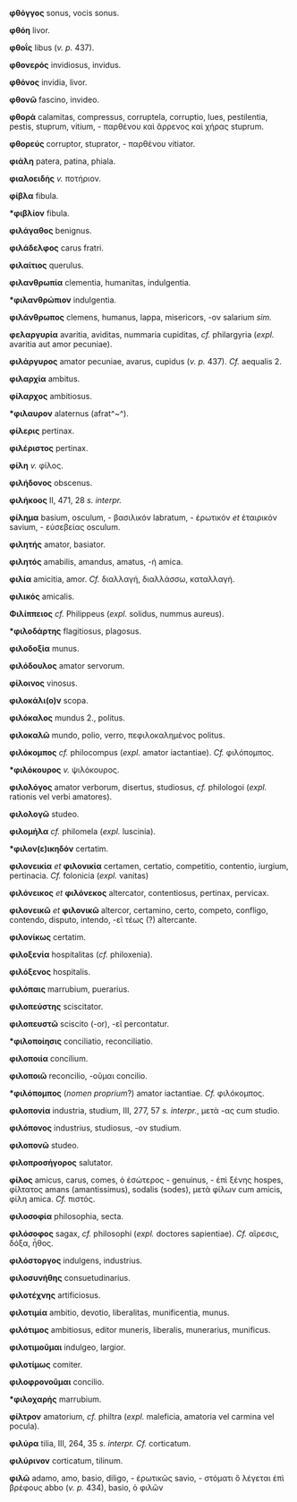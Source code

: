 **φθόγγος** sonus, vocis sonus.

**φθόη** livor.

**φθοΐς** libus (*v. p.* 437).

**φθονερός** invidiosus, invidus.

**φθόνος** invidia, livor.

**φθονῶ** fascino, invideo.

**φθορά** calamitas, compressus, corruptela, corruptio, lues,
pestilentia, pestis, stuprum, vitium, - παρθένου καὶ ἄρρενος καὶ χήρας
stuprum.

**φθορεύς** corruptor, stuprator, - παρθένου vitiator.

**φιάλη** patera, patina, phiala.

**φιαλοειδἡς** *v.* ποτήριον.

**φίβλα** fibula.

**\*φιβλίον** fibula.

**φιλάγαθος** benignus.

**φιλάδελφος** carus fratri.

**φιλαίτιος** querulus.

**φιλανθρωπία** clementia, humanitas, indulgentia.

**\*φιλανθρώπιον** indulgentia.

**φιλάνθρωπος** clemens, humanus, lappa, misericors, -ον salarium *sim.*

**φελαργυρία** avaritia, aviditas, nummaria cupiditas, *cf.* philargyria
(*expl.* avaritia aut amor pecuniae).

**φιλάργυρος** amator pecuniae, avarus, cupidus (*v. p.* 437). *Cf.*
aequalis 2.

**φιλαρχία** ambitus.

**φίλαρχος** ambitiosus.

**\*φιλαυρον** alaternus (afrat^\~^).

**φίλερις** pertinax.

**φιλέριστος** pertinax.

**φίλη** *v.* φίλος.

**φιλήδονος** obscenus.

**φιλήκοος** II, 471, 28 *s. interpr.*

**φίλημα** basium, osculum, - βασιλικόν labratum, - ἐρωτικόν *et*
ἑταιρικόν savium, - εὐσεβείας osculum.

**φιλητής** amator, basiator.

**φιλητός** amabilis, amandus, amatus, -ή amica.

**φιλία** amicitia, amor. *Cf.* διαλλαγή, διαλλάσσω, καταλλαγή.

**φιλικός** amicalis.

**Φιλίππειος** *cf.* Philippeus (*expl.* solidus, nummus aureus).

**\*φιλοδάρτης** flagitiosus, plagosus.

**φιλοδοξία** munus.

**φιλόδουλος** amator servorum.

**φίλοινος** vinosus.

**φιλοκάλι(ο)ν** scopa.

**φιλόκαλος** mundus 2., politus.

**φιλοκαλῶ** mundo, polio, verro, πεφιλοκαλημένος politus.

**φιλόκομπος** *cf.* philocompus (*expl.* amator iactantiae). *Cf.*
φιλόπομπος.

**\*φιλόκουρος** *v.* ψιλόκουρος.

**φιλολόγος** amator verborum, disertus, studiosus, *cf.* philologoi
(*expl.* rationis vel verbi amatores).

**φιλολογῶ** studeo.

**φιλομήλα** *cf.* philomela (*expl.* luscinia).

**\*φιλον(ε)ικηδόν** certatim.

**φιλονεικία** *et* **φιλονικία** certamen, certatio, competitio,
contentio, iurgium, pertinacia. *Cf.* folonicia (*expl.* vanitas)

**φιλόνεικος** *et* **φιλόνεκος** altercator, contentiosus, pertinax,
pervicax.

**φιλονεικῶ** *et* **φιλονικῶ** altercor, certamino, certo, competo,
confligo, contendo, disputo, intendo, -εῖ τέως (?) altercante.

**φιλονίκως** certatim.

**φιλοξενία** hospitalitas (*cf.* philoxenia).

**φιλόξενος** hospitalis.

**φιλόπαις** marrubium, puerarius.

**φιλοπεύστης** sciscitator.

**φιλοπευστῶ** sciscito (-or), -εῖ percontatur.

**\*φιλοποίησις** conciliatio, reconciliatio.

**φιλοποιία** concilium.

**φιλοποιῶ** reconcilio, -οῦμαι concilio.

**\*φιλόπομπος** (*nomen proprium*?) amator iactantiae. *Cf.*
φιλόκομπος.

**φιλοπονία** industria, studium, III, 277, 57 *s. interpr.*, μετὰ -ας
cum studio.

**φιλόπονος** industrius, studiosus, -ον studium.

**φιλοπονῶ** studeo.

**φιλοπροσήγορος** salutator.

**φίλος** amicus, carus, comes, ὁ ἐσώτερος - genuinus, - ἐπὶ ξένης
hospes, φίλτατος amans (amantissimus), sodalis (sodes), μετὰ φίλων cum
amicis, φίλη amica. *Cf.* πιστός.

**φιλοσοφία** philosophia, secta.

**φιλόσοφος** sagax, *cf.* philosophi (*expl.* doctores sapientiae).
*Cf.* αἵρεσις, δόξα, ἧθος.

**φιλόστοργος** indulgens, industrius.

**φιλοσυνήθης** consuetudinarius.

**φιλοτέχνης** artificiosus.

**φιλοτιμία** ambitio, devotio, liberalitas, munificentia, munus.

**φιλότιμος** ambitiosus, editor muneris, liberalis, munerarius,
munificus.

**φιλοτιμοῦμαι** indulgeo, largior.

**φιλοτίμως** comiter.

**φιλοφρονοῦμαι** concilio.

**\*φιλοχαρής** marrubium.

**φίλτρον** amatorium, *cf.* philtra (*expl.* maleficia, amatoria vel
carmina vel pocula).

**φιλύρα** tilia, III, 264, 35 *s. interpr. Cf.* corticatum.

**φιλύρινον** corticatum, tilinum.

**φιλῶ** adamo, amo, basio, diligo, - ἐρωτικῶς savio, - στόματι ὃ
λέγεται ἐπὶ βρέφους abbo (*v. p.* 434), basio, ὁ φιλῶν
